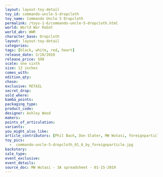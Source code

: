 ```yaml
---
layout: layout-toy-detail 
toy_id: commando-uncle-5-dropcloth
toy_name: Commando Uncle 5 Dropcloth
permalink: /toys-1-6/commando-uncle-5-dropcloth.html
world: World War Robot
world_abr: WWR
character_base: Dropcloth
layout: layout-toy-detail
categories: 
tags: [black, white, red, heart]
release_date: 3/18/2010
release_price: $98 
scale: one sixth
size: 12 inches
comes_with: 
edition_qty: 
chase: 
exclusive: RETAIL
secret_drop: 
sold_where: 
bamba_points: 
packaging_type: 
product_code:
designer: Ashley Wood
makers: 
points_of_articulation: 
variants: 
you_might_also_like: 
article_contributors: [Phil Back, Don Slater, MW Wutasi, foreignparticle]
toy_pics: 
  -  commando-uncle-5-dropcloth_01_6_by_foreignparticle.jpg
backstory: 
sale_type: 
event_exclusive: 
event_details: 
source_doc: MW Wutasi - 3A spreadsheet - 01-15-2019
---
```

